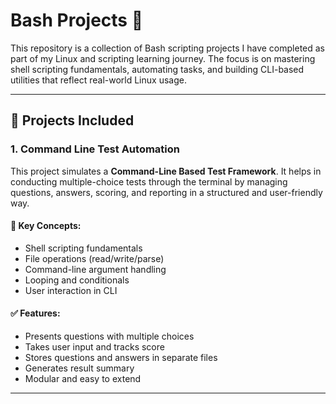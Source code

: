 # Bash Projects 🐚

This repository is a collection of Bash scripting projects I have completed as part of my Linux and scripting learning journey. 
The focus is on mastering shell scripting fundamentals, automating tasks, and building CLI-based utilities that reflect real-world Linux usage.

---

## 📘 Projects Included

### 1. Command Line Test Automation

This project simulates a **Command-Line Based Test Framework**.
It helps in conducting multiple-choice tests through the terminal by managing questions, answers, scoring, and reporting in a structured and user-friendly way.

#### 🧠 Key Concepts:
- Shell scripting fundamentals
- File operations (read/write/parse)
- Command-line argument handling
- Looping and conditionals
- User interaction in CLI

#### ✅ Features:
- Presents questions with multiple choices
- Takes user input and tracks score
- Stores questions and answers in separate files
- Generates result summary
- Modular and easy to extend

---
